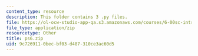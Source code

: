 ```yaml
---
content_type: resource
description: This folder contains 3 .py files.
file: https://ol-ocw-studio-app-qa.s3.amazonaws.com/courses/6-00sc-introduction-to-computer-science-and-programming-spring-2011/9c7269110becbf03d487310ce3ac60d5_ps6.zip
file_type: application/zip
resourcetype: Other
title: ps6.zip
uid: 9c726911-0bec-bf03-d487-310ce3ac60d5
---
```

